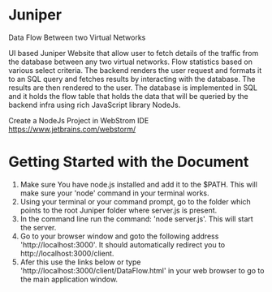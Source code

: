 # Juniper
Data Flow Between two Virtual Networks

UI based Juniper Website that allow user to fetch details of the traffic from the database between any two virtual networks.
Flow statistics based on various select criteria. The backend renders the user request and formats it to an SQL query and fetches results by interacting with the database. The results are then rendered to the user. The database is implemented in SQL and it holds the flow table that holds the data that will be queried by the backend infra using rich JavaScript library NodeJs. 


Create a NodeJs Project in WebStrom IDE
https://www.jetbrains.com/webstorm/

# Getting Started with the Document

1. Make sure You have node.js installed and add it to the $PATH. This will make sure your 'node' command in your terminal works.
2. Using your terminal or your command prompt, go to the folder which points to the root Juniper folder where server.js is present.
3. In the command line run the command: 'node server.js'. This will start the server.
4. Go to your browser window and goto the following address 'http://localhost:3000'. It should automatically redirect you to http://localhost:3000/client.
5. Afer this use the links below or type 'http://localhost:3000/client/DataFlow.html' in your web browser to go to the main application window.

